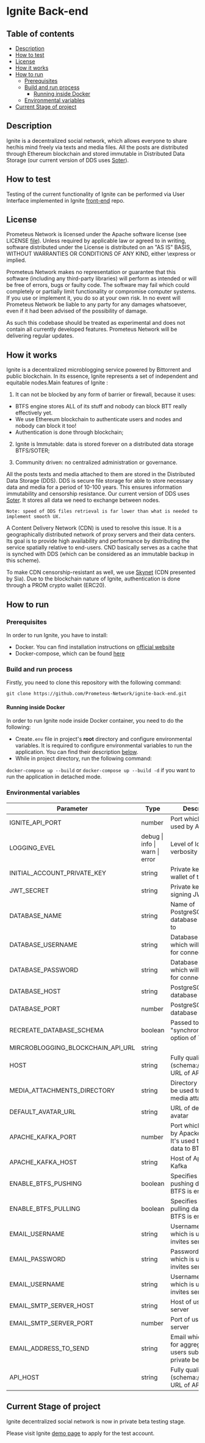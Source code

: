 # Ignite Back-end

## Table of contents

- [Description](#description)
- [How to test](#how-to-test)
- [License](#license)
- [How it works](#how-it-works)
- [How to run](#how-to-run)
    - [Prerequisites](#prerequisites)
    - [Build and run process](#build-and-run-process)
        - [Running inside Docker](#running-inside-docker)
    - [Environmental variables](#environmental-variables)
- [Current Stage of project](#current-stage-of-project)

## Description

Ignite is a decentralized social network, which allows everyone to share her/his mind freely via texts and media files. 
All the posts are distributed through Ethereum blockchain and stored immutable in Distributed Data Storage (our current version of DDS uses [Soter](https://gitlab.com/btfs_ignite)).

## How to test

Testing of the current functionality of Ignite can be performed via User Interface implemented in Ignite [front-end](https://github.com/Prometeus-Network/ignite-front-end) repo.

## License

Prometeus Network is licensed under the Apache software license (see LICENSE [file](https://github.com/Prometeus-Network/prometeus/blob/master/LICENSE)). Unless required by applicable law or agreed to in writing, software distributed under the License is distributed on an "AS IS" BASIS, WITHOUT WARRANTIES OR CONDITIONS OF ANY KIND, either \express or implied.

Prometeus Network makes no representation or guarantee that this software (including any third-party libraries) will perform as intended or will be free of errors, bugs or faulty code. The software may fail which could completely or partially limit functionality or compromise computer systems. If you use or implement it, you do so at your own risk. In no event will Prometeus Network be liable to any party for any damages whatsoever, even if it had been advised of the possibility of damage.

As such this codebase should be treated as experimental and does not contain all currently developed features. Prometeus Network will be delivering regular updates.

## How it works

Ignite is a decentralized microblogging service powered by Bittorrent and public blockchain. In its essence, Ignite represents a set of independent and equitable nodes.Main features of Ignite : 

1.	It can not be blocked by any form of barrier or firewall, because it uses: 
 - BTFS engine stores ALL of its stuff and nobody can block BTT really effectively yet.
 - We use Ethereum blockchain to authenticate users and nodes and nobody can block it too! 
 - Authentication is done through blockchain;
 
2.	Ignite is Immutable: data is stored forever on a distributed data storage BTFS/SOTER;

3.	Community driven: no centralized administration or governance.

All the posts texts and media attached to them are stored in the Distributed Data Storage (DDS). DDS is secure file storage for able to store necessary data and media for a period of 10-100 years. This ensures information immutability and censorship resistance. Our current version of DDS uses [Soter](https://gitlab.com/btfs_ignite). It stores all data we need to exchange between nodes. 

```
Note: speed of DDS files retrieval is far lower than what is needed to implement smooth UX. 
```
A Content Delivery Network (CDN) is used to resolve this issue. It is a geographically distributed network of proxy servers and their data centers. Its goal is to provide high availability and performance by distributing the service spatially relative to end-users. CND basically serves as a cache that is synched with DDS (which can be considered as an immutable backup in this scheme). 

To make CDN censorship-resistant as well, we use [Skynet](https://blog.sia.tech/skynet-bdf0209d6d34) (CDN presented by Sia).
Due to the blockchain nature of Ignite, authentication is done through a PROM crypto wallet (ERC20). 

## How to run

### Prerequisites

In order to run Ignite, you have to install:
- Docker. You can find installation instructions on [official website](https://docs.docker.com/install/)
- Docker-compose, which can be found [here](https://docs.docker.com/compose/install/)

### Build and run process

Firstly, you need to clone this repository with the following command:

```git clone https://github.com/Prometeus-Network/ignite-back-end.git```

#### Running inside Docker

In order to run Ignite node inside Docker container, you need to do the following:

- Create`.env` file in project's **root** directory and configure environmental variables. It is required to configure environmental 
variables to run the application. You can find their description [below](#environmental-variables).
- While in project directory, run the following command:

```docker-compose up --build``` or ```docker-compose up --build -d``` if you want to run the application in detached mode.

### Environmental variables
| Parameter                         | Type                           | Description                                                            | Required |
|-----------------------------------|--------------------------------|------------------------------------------------------------------------|----------|
| IGNITE_API_PORT                   | number                         | Port which will be used by API                                         | yes      |
| LOGGING_EVEL                      | debug \| info \| warn \| error | Level of logging verbosity                                             | no       |
| INITIAL_ACCOUNT_PRIVATE_KEY       | string                         | Private key of ETH wallet of the node                                  | yes      |
| JWT_SECRET                        | string                         | Private key for signing JWT tokens                                     | yes      |
| DATABASE_NAME                     | string                         | Name of PostgreSQL database to connect to                              | yes      |
| DATABASE_USERNAME                 | string                         | Database username which will be used for connection                    | yes      |
| DATABASE_PASSWORD                 | string                         | Database password which will be used for connection                    | yes      |
| DATABASE_HOST                     | string                         | PostgreSQL database host                                               | yes      |
| DATABASE_PORT                     | number                         | PostgreSQL database port                                               | yes      |
| RECREATE_DATABASE_SCHEMA          | boolean                        | Passed to "synchronize" option of TypeORM                              | no       |
| MIRCROBLOGGING_BLOCKCHAIN_API_URL | string                         |                                                                        | yes      |
| HOST                              | string                         | Fully qualified (schema://host:port) URL of API                        | yes      |
| MEDIA_ATTACHMENTS_DIRECTORY       | string                         | Directory which will be used to store media attachments                | yes      |
| DEFAULT_AVATAR_URL                | string                         | URL of default user avatar                                             | yes      |
| APACHE_KAFKA_PORT                 | number                         | Port which is used by Apacke Kafka. It's used to push data to BTFS     | no       |
| APACHE_KAFKA_HOST                 | string                         | Host of Apache Kafka                                                   | no       |
| ENABLE_BTFS_PUSHING               | boolean                        | Specifies whether pushing data to BTFS is enabled                      | no       |
| ENABLE_BTFS_PULLING               | boolean                        | Specifies whether pulling data from BTFS is enabled                    | no       |
| EMAIL_USERNAME                    | string                         | Username of email which is used for invites sending                    | yes      |
| EMAIL_PASSWORD                    | string                         | Password of email which is used for invites sending                    | yes      |
| EMAIL_USERNAME                    | string                         | Username of email which is used for invites sending                    | yes      |
| EMAIL_SMTP_SERVER_HOST            | string                         | Host of used SMTP server                                               | yes      |
| EMAIL_SMTP_SERVER_PORT            | number                         | Port of used SMTP server                                               | yes      |
| EMAIL_ADDRESS_TO_SEND             | string                         | Email which is used for aggregation of users submitted to private beta | yes      |
| API_HOST                          | string                         | Fully qualified (schema://host:port) URL of API                        | yes      |

## Current Stage of project

Ignite decentralized social network is now in  private beta testing stage. 

Please visit Ignite [demo page](http://beta.ignite.so/) to apply for the test account.
